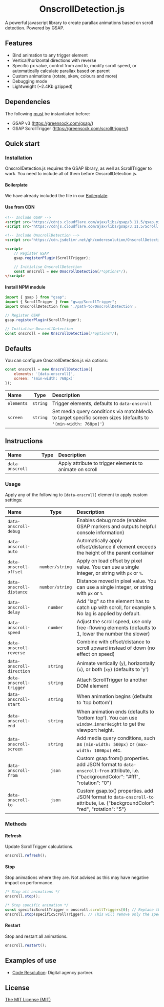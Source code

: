 <h1 align="center">OnscrollDetection.js</h1>

A powerful javascript library to create parallax animations based on scroll detection. Powered by GSAP.

## Features
 - Bind animation to any trigger element
 - Vertical/horizontal directions with reverse
 - Specific px value, control from and to, modify scroll speed, or automatically calculate parallax based on parent
 - Custom animations (rotate, skew, colours and more)
 - Debugging mode
 - Lightweight (~2.4Kb gzipped)

## Dependencies
The following <u>must</u> be instantiated before:
 - GSAP v3 (https://greensock.com/gsap/)
 - GSAP ScrollTrigger (https://greensock.com/scrolltrigger/)

## Quick start

### Installation

OnscrollDetection.js requires the GSAP library, as well as ScrollTrigger to work. You need to include all of them before OnscrollDetection.js.

#### Boilerplate

We have already included the file in our [Boilerplate](https://github.com/coderesolution/boilerplate).

#### Use from CDN

```html
<!-- Include GSAP -->
<script src="https://cdnjs.cloudflare.com/ajax/libs/gsap/3.11.5/gsap.min.js"></script>
<script src="https://cdnjs.cloudflare.com/ajax/libs/gsap/3.11.5/ScrollTrigger.min.js"></script>

<!-- Include OnscrollDetection -->
<script src="https://cdn.jsdelivr.net/gh/coderesolution/OnscrollDetection.js/bundled/OnscrollDetection.min.js"></script>

<script>
	// Register GSAP
	gsap.registerPlugin(ScrollTrigger);

	// Initialise OnscrollDetection
	const onscroll = new OnscrollDetection(/*options*/);
</script>
```

#### Install NPM module
```js
import { gsap } from "gsap";
import { ScrollTrigger } from "gsap/ScrollTrigger";
import OnscrollDetection from './path-to/OnscrollDetection';

// Register GSAP
gsap.registerPlugin(ScrollTrigger);

// Initialise OnscrollDetection
const onscroll = new OnscrollDetection(/*options*/);
```

## Defaults

You can configure OnscrollDetection.js via options:

```js
const onscroll = new OnscrollDetection({
	elements: '[data-onscroll]',
	screen: '(min-width: 768px)'
});
```

| Name | Type | Description |
| :--- | :---: | :--- |
| `elements` | `string` | Trigger elements, defaults to `data-onscroll` |
| `screen` | `string` | Set media query conditions via matchMedia to target specific screen sizes (defaults to `'(min-width: 768px)'`) |

## Instructions

| Name | Type | Description |
| :--- | :---: | :--- |
| `data-onscroll` | | Apply attribute to trigger elements to animate on scroll |

### Usage

Apply any of the following to `[data-onscroll]` element to apply custom settings:

| Name | Type | Description |
| :--- | :---: | :--- |
| `data-onscroll-debug` | | Enables debug mode (enables GSAP markers and outputs helpful console information) |
| `data-onscroll-auto` | | Automatically apply offset/distance if element exceeds the height of the parent container |
| `data-onscroll-offset` | `number/string` | Apply on load offset by pixel value. You can use a single integer, or string with `px` or `%`. |
| `data-onscroll-distance` | `number/string` | Distance moved in pixel value. You can use a single integer, or string with `px` or `%` |
| `data-onscroll-delay` | `number` | Add "lag" so the element has to catch up with scroll, for example `5`. No lag is applied by default. |
| `data-onscroll-speed` | `number` | Adjust the scroll speed, use only free-flowing elements (defaults to 1, lower the number the slower) |
| `data-onscroll-reverse` | | Combine with offset/distance to scroll upward instead of down (no effect on speed) |
| `data-onscroll-direction` | `string` | Animate vertically (`y`), horizontally (`x`), or both (`xy`) (defaults to 'y') |
| `data-onscroll-trigger` | `string` | Attach ScrollTrigger to another DOM element |
| `data-onscroll-start` | `string` | When animation begins (defaults to 'top bottom') |
| `data-onscroll-end` | `string` | When animation ends (defaults to 'bottom top'). You can use `window.innerHeight` to get the viewport height. |
| `data-onscroll-screen` | `string` | Add media query conditions, such as `(min-width: 500px)` or `(max-width: 1000px)` etc. |
| `data-onscroll-from` | `json` | Custom gsap.from() properties. add JSON format to `data-onscroll-from` attribute, i.e. {"backgroundColor": "#fff", "rotation": "0"} |
| `data-onscroll-to` | `json` | Custom gsap.to() properties. add JSON format to `data-onscroll-to` attribute, i.e. {"backgroundColor": "red", "rotation": "5"} |

### Methods

#### Refresh

Update ScrollTrigger calculations.

```js
onscroll.refresh();
```

#### Stop

Stop animations where they are. Not advised as this may have negative impact on performance.

```js
/* Stop all animations */
onscroll.stop();

/* Stop specific animation */
const specificScrollTrigger = onscroll.scrollTriggers[0]; // Replace this with the actual ScrollTrigger instance you want to remove
onscroll.stop(specificScrollTrigger); // This will remove only the specified ScrollTrigger animation
```

#### Restart

Stop and restart all animations.

```js
onscroll.restart();
```

## Examples of use

- [Code Resolution](https://coderesolution.com/): Digital agency partner.

## License

[The MIT License (MIT)](LICENSE)